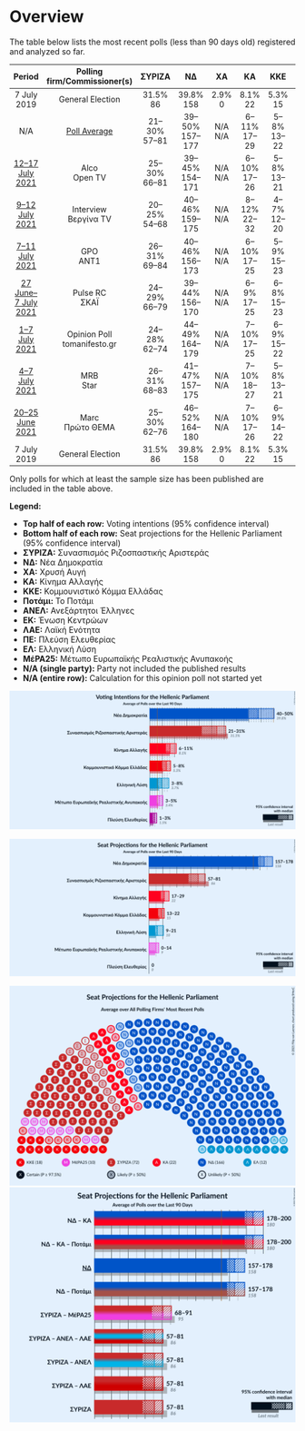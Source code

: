 # Overview

The table below lists the most recent polls (less than 90 days old) registered and analyzed so far.

| Period     | Polling firm/Commissioner(s) | ΣΥΡΙΖΑ | ΝΔ | ΧΑ | ΚΑ | ΚΚΕ | Ποτάμι | ΑΝΕΛ | ΕΚ | ΛΑΕ | ΠΕ | ΕΛ | ΜέΡΑ25 |
|:----------:|:----------------------------:|:--:|:--:|:--:|:--:|:--:|:--:|:--:|:--:|:--:|:--:|:--:|:--:|
| 7 July 2019 | General Election | 31.5% <br> 86 | 39.8% <br> 158 | 2.9% <br> 0 | 8.1% <br> 22 | 5.3% <br> 15 | 0.0% <br> 0 | 0.0% <br> 0 | 1.2% <br> 0 | 0.0% <br> 0 | 1.5% <br> 0 | 3.7% <br> 10 | 3.4% <br> 9 |
| N/A | [Poll Average](average.html) | 21–30% <br> 57–81 | 39–50% <br> 157–177 | N/A <br> N/A | 6–11% <br> 17–29 | 5–8% <br> 13–22 | N/A <br> N/A | N/A <br> N/A | N/A <br> N/A | N/A <br> N/A | 1–3% <br> 0 | 3–8% <br> 9–21 | 3–5% <br> 0–14 |
| [12–17 July 2021](2021-07-17-Alco.html) | Alco <br> Open TV | 25–30% <br> 66–81 | 39–45% <br> 154–171 | N/A <br> N/A | 6–10% <br> 17–26 | 5–8% <br> 13–21 | N/A <br> N/A | N/A <br> N/A | N/A <br> N/A | N/A <br> N/A | 1–3% <br> 0 | 4–7% <br> 11–18 | 3–6% <br> 0–15 |
| [9–12 July 2021](2021-07-12-Interview.html) | Interview <br> Βεργίνα TV | 20–25% <br> 54–68 | 40–46% <br> 159–175 | N/A <br> N/A | 8–12% <br> 22–32 | 4–7% <br> 12–20 | N/A <br> N/A | N/A <br> N/A | N/A <br> N/A | N/A <br> N/A | N/A <br> N/A | 5–9% <br> 15–23 | 3–6% <br> 8–15 |
| [7–11 July 2021](2021-07-11-GPO.html) | GPO <br> ANT1 | 26–31% <br> 69–84 | 40–46% <br> 156–173 | N/A <br> N/A | 6–10% <br> 17–25 | 5–9% <br> 15–23 | N/A <br> N/A | N/A <br> N/A | N/A <br> N/A | N/A <br> N/A | N/A <br> N/A | 3–6% <br> 9–15 | 3–5% <br> 0–13 |
| [27 June–7 July 2021](2021-07-07-PulseRC.html) | Pulse RC <br> ΣΚΑΪ | 24–29% <br> 66–79 | 39–44% <br> 156–170 | N/A <br> N/A | 6–9% <br> 17–25 | 6–8% <br> 15–23 | N/A <br> N/A | N/A <br> N/A | N/A <br> N/A | N/A <br> N/A | N/A <br> N/A | 4–7% <br> 11–18 | 3–5% <br> 8–14 |
| [1–7 July 2021](2021-07-07-OpinionPoll.html) | Opinion Poll <br> tomanifesto.gr | 24–28% <br> 62–74 | 44–49% <br> 164–179 | N/A <br> N/A | 7–10% <br> 17–25 | 6–9% <br> 15–22 | N/A <br> N/A | N/A <br> N/A | N/A <br> N/A | N/A <br> N/A | N/A <br> N/A | 3–6% <br> 9–15 | 3–5% <br> 0–13 |
| [4–7 July 2021](2021-07-07-MRB.html) | MRB <br> Star | 26–31% <br> 68–83 | 41–47% <br> 157–175 | N/A <br> N/A | 7–10% <br> 18–27 | 5–8% <br> 13–21 | N/A <br> N/A | N/A <br> N/A | N/A <br> N/A | N/A <br> N/A | N/A <br> N/A | 3–6% <br> 8–15 | 3–5% <br> 0–13 |
| [20–25 June 2021](2021-06-25-Marc.html) | Marc <br> Πρώτο ΘΕΜΑ | 25–30% <br> 62–76 | 46–52% <br> 164–180 | N/A <br> N/A | 7–10% <br> 17–26 | 6–9% <br> 14–22 | N/A <br> N/A | N/A <br> N/A | N/A <br> N/A | N/A <br> N/A | N/A <br> N/A | 3–6% <br> 8–15 | 3–5% <br> 0–13 |
| 7 July 2019 | General Election | 31.5% <br> 86 | 39.8% <br> 158 | 2.9% <br> 0 | 8.1% <br> 22 | 5.3% <br> 15 | 0.0% <br> 0 | 0.0% <br> 0 | 1.2% <br> 0 | 0.0% <br> 0 | 1.5% <br> 0 | 3.7% <br> 10 | 3.4% <br> 9 |

Only polls for which at least the sample size has been published are included in the table above.

**Legend:**
+ **Top half of each row:** Voting intentions (95% confidence interval)
+ **Bottom half of each row:** Seat projections for the Hellenic Parliament (95% confidence interval)
+ **ΣΥΡΙΖΑ:** Συνασπισμός Ριζοσπαστικής Αριστεράς
+ **ΝΔ:** Νέα Δημοκρατία
+ **ΧΑ:** Χρυσή Αυγή
+ **ΚΑ:** Κίνημα Αλλαγής
+ **ΚΚΕ:** Κομμουνιστικό Κόμμα Ελλάδας
+ **Ποτάμι:** Το Ποτάμι
+ **ΑΝΕΛ:** Ανεξάρτητοι Έλληνες
+ **ΕΚ:** Ένωση Κεντρώων
+ **ΛΑΕ:** Λαϊκή Ενότητα
+ **ΠΕ:** Πλεύση Ελευθερίας
+ **ΕΛ:** Ελληνική Λύση
+ **ΜέΡΑ25:** Μέτωπο Ευρωπαϊκής Ρεαλιστικής Ανυπακοής
+ **N/A (single party):** Party not included the published results
+ **N/A (entire row):** Calculation for this opinion poll not started yet


![Graph with voting intentions not yet produced](average.png "Voting Intentions")

![Graph with seats not yet produced](average-seats.png "Seats")

![Graph with seating plan not yet produced](average-seating-plan.png "Seating Plan")
![Graph with coalitions seats not yet produced](average-coalitions-seats.png "Coalitions Seats")
